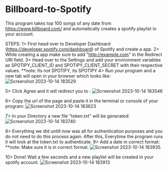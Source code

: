 # Billboard-to-Spotify

This program takes top 100 songs of any date from https://www.billboard.com/ and automatically creates a spotify playlist in your account.

STEPS:
1> First head over to Developer Dashboard (https://developer.spotify.com/dashboard) of Spotify and create a app.
2> While creating a app make sure to add "http://example.com" in the Redirect URI field.
3> Head over to the Settings and add your environment variables as SPOTIPY_CLIENT_ID and SPOTIPY_CLIENT_SECRET with their respective values.
   **note: Its not SPOTIFY, its SPOTIPY
4> Run your program and a new tab will open in your browser which looks like:
![Screenshot 2023-10-14 183529](https://github.com/rishichop/Billboard-to-Spotify/assets/84148892/cfa83918-9786-473e-8af2-9958c992ddbb)


5> Click Agree and it will redirect you to :
![Screenshot 2023-10-14 183546](https://github.com/rishichop/Billboard-to-Spotify/assets/84148892/a6fc8cdb-19fa-4640-80d4-534abda7b137)


6> Copy the url of the page and paste it in the terminal or console of your program:
![Screenshot 2023-10-14 183623](https://github.com/rishichop/Billboard-to-Spotify/assets/84148892/1d7b864a-1607-48b3-b7e3-a4f4af4c6468)


7> In your Directory a new file "token.txt" will be generated:
![Screenshot 2023-10-14 183740](https://github.com/rishichop/Billboard-to-Spotify/assets/84148892/bb7a0d4b-030c-4fc0-ab1d-7dc354061fd8)


8> Everything we did untill now was all for authentication purposes and you do not need to do this process again. After this, Everytime the program runs it will look at the token.txt to authenticate.
9> Add a date in correct format:
   **note: Make sure it is in correct format.
![Screenshot 2023-10-14 183935](https://github.com/rishichop/Billboard-to-Spotify/assets/84148892/ecb91d2c-61cf-49e0-b8aa-353394132ac5)


10> Done! Wait a few seconds and a new playlist will be created in your spotify account.
![Screenshot 2023-10-14 183913](https://github.com/rishichop/Billboard-to-Spotify/assets/84148892/4c7832db-ade1-448d-9f59-e5558a9bc353)
